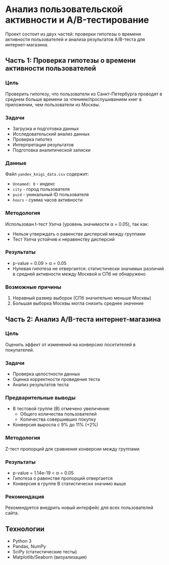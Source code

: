 # Анализ пользовательской активности и A/B-тестирование

Проект состоит из двух частей: проверки гипотезы о времени активности пользователей и анализа результатов A/B-теста для интернет-магазина.

## Часть 1: Проверка гипотезы о времени активности пользователей

### Цель
Проверить гипотезу, что пользователи из Санкт-Петербурга проводят в среднем больше времени за чтением/прослушиванием книг в приложении, чем пользователи из Москвы.

### Задачи
- Загрузка и подготовка данных
- Исследовательский анализ данных
- Проверка гипотез
- Интерпретация результатов
- Подготовка аналитической записки

### Данные
Файл `yandex_knigi_data.csv` содержит:
- `Unnamed: 0` - индекс
- `city` - город пользователя
- `puid` - уникальный ID пользователя
- `hours` - сумма часов активности

### Методология
Использован t-тест Уэлча (уровень значимости α = 0.05), так как:
- Нельзя утверждать о равенстве дисперсий между группами
- Тест Уэлча устойчив к неравенству дисперсий

### Результаты
- p-value = 0.09 > α = 0.05
- Нулевая гипотеза не отвергается: статистически значимых различий в средней активности между Москвой и СПб не обнаружено

### Возможные причины
1. Неравный размер выборок (СПб значительно меньше Москвы)
2. Большая выборка Москвы могла снизить среднее значение

## Часть 2: Анализ A/B-теста интернет-магазина

### Цель
Оценить эффект от изменений на конверсию посетителей в покупателей.

### Задачи
- Проверка целостности данных
- Оценка корректности проведения теста
- Анализ результатов теста

### Предварительные выводы
- В тестовой группе (B) отмечено увеличение:
  - Общего количества пользователей
  - Количества совершивших покупку
- Конверсия выросла с 9% до 11% (+2%)

### Методология
Z-тест пропорций для сравнения конверсии между группами

### Результаты
- p-value = 1.14e-19 < α = 0.05
- Гипотеза о равенстве пропорций отвергается
- Конверсия в группе B статистически значимо выше

### Рекомендация
Рекомендуется внедрить новый интерфейс для всех пользователей сайта.

## Технологии
- Python 3
- Pandas, NumPy
- SciPy (статистические тесты)
- Matplotlib/Seaborn (визуализация)